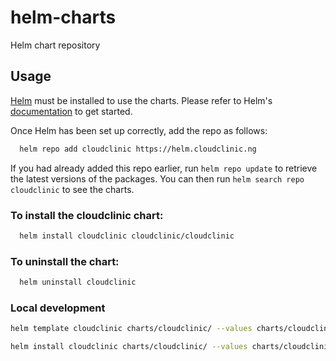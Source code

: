 # helm-charts
Helm chart repository

## Usage

[Helm](https://helm.sh) must be installed to use the charts.  Please refer to
Helm's [documentation](https://helm.sh/docs) to get started.

Once Helm has been set up correctly, add the repo as follows:
```bash
  helm repo add cloudclinic https://helm.cloudclinic.ng
```

If you had already added this repo earlier, run `helm repo update` to retrieve
the latest versions of the packages.  You can then run `helm search repo
cloudclinic` to see the charts.

### To install the cloudclinic chart:
```bash
  helm install cloudclinic cloudclinic/cloudclinic
```
### To uninstall the chart:
```bash
  helm uninstall cloudclinic
```

### Local development

```bash
helm template cloudclinic charts/cloudclinic/ --values charts/cloudclinic/values.yaml
```
```bash
helm install cloudclinic charts/cloudclinic/ --values charts/cloudclinic/values.yaml
```
